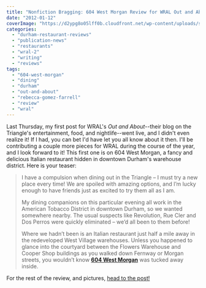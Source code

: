 ```yaml
---
title: "Nonfiction Bragging: 604 West Morgan Review for WRAL Out and About"
date: "2012-01-12"
coverImage: "https://d2ypg8o05lff0b.cloudfront.net/wp-content/uploads/sites/3/pages/WhatsOnTap-header_609x100.jpg"
categories: 
  - "durham-restaurant-reviews"
  - "publication-news"
  - "restaurants"
  - "wral-2"
  - "writing"
  - "reviews"
tags: 
  - "604-west-morgan"
  - "dining"
  - "durham"
  - "out-and-about"
  - "rebecca-gomez-farrell"
  - "review"
  - "wral"
---
```


Last Thursday, my first post for WRAL's _Out and About_\--their blog on the Triangle's entertainment, food, and nightlife--went live, and I didn't even realize it! If I had, you can bet I'd have let you all know about it then. I'll be contributing a couple more pieces for WRAL during the course of the year, and I look forward to it! This first one is on 604 West Morgan, a fancy and delicious Italian restaurant hidden in downtown Durham's warehouse district. Here is your teaser:

> I have a compulsion when dining out in the Triangle – I must try a new place every time! We are spoiled with amazing options, and I’m lucky enough to have friends just as excited to try them all as I am.
> 
> My dining companions on this particular evening all work in the American Tobacco District in downtown Durham, so we wanted somewhere nearby. The usual suspects like Revolution, Rue Cler and Dos Perros were quickly eliminated – we’d all been to them before!
> 
> Where we hadn’t been is an Italian restaurant just half a mile away in the redeveloped West Village warehouses. Unless you happened to glance into the courtyard between the Flowers Warehouse and Cooper Shop buildings as you walked down Fernway or Morgan streets, you wouldn’t know **[604 West Morgan](http://www.wral.com/entertainment/out_and_about/venue/10543319/)** was tucked away inside.

For the rest of the review, and pictures, [head to the post!](http://www.wral.com/entertainment/out_and_about/blogpost/10543330/ "Out and About")
